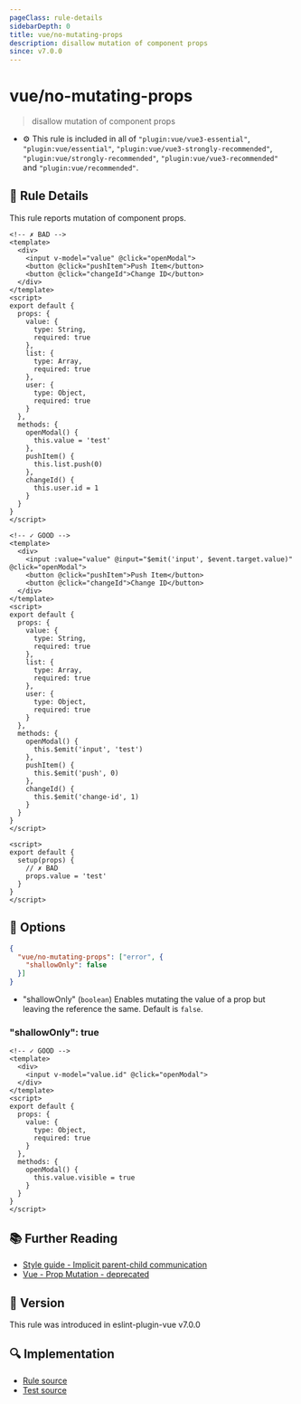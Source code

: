 ```yaml
---
pageClass: rule-details
sidebarDepth: 0
title: vue/no-mutating-props
description: disallow mutation of component props
since: v7.0.0
---
```


# vue/no-mutating-props

> disallow mutation of component props

- :gear: This rule is included in all of `"plugin:vue/vue3-essential"`, `"plugin:vue/essential"`, `"plugin:vue/vue3-strongly-recommended"`, `"plugin:vue/strongly-recommended"`, `"plugin:vue/vue3-recommended"` and `"plugin:vue/recommended"`.

## :book: Rule Details

This rule reports mutation of component props.

<eslint-code-block :rules="{'vue/no-mutating-props': ['error']}">

```vue
<!-- ✗ BAD -->
<template>
  <div>
    <input v-model="value" @click="openModal">
    <button @click="pushItem">Push Item</button>
    <button @click="changeId">Change ID</button>
  </div>
</template>
<script>
export default {
  props: {
    value: {
      type: String,
      required: true
    },
    list: {
      type: Array,
      required: true
    },
    user: {
      type: Object,
      required: true
    }
  },
  methods: {
    openModal() {
      this.value = 'test'
    },
    pushItem() {
      this.list.push(0)
    },
    changeId() {
      this.user.id = 1
    }
  }
}
</script>
```

</eslint-code-block>

<eslint-code-block :rules="{'vue/no-mutating-props': ['error']}">

```vue
<!-- ✓ GOOD -->
<template>
  <div>
    <input :value="value" @input="$emit('input', $event.target.value)" @click="openModal">
    <button @click="pushItem">Push Item</button>
    <button @click="changeId">Change ID</button>
  </div>
</template>
<script>
export default {
  props: {
    value: {
      type: String,
      required: true
    },
    list: {
      type: Array,
      required: true
    },
    user: {
      type: Object,
      required: true
    }
  },
  methods: {
    openModal() {
      this.$emit('input', 'test')
    },
    pushItem() {
      this.$emit('push', 0)
    },
    changeId() {
      this.$emit('change-id', 1)
    }
  }
}
</script>
```

</eslint-code-block>

<eslint-code-block :rules="{'vue/no-mutating-props': ['error']}">

```vue
<script>
export default {
  setup(props) {
    // ✗ BAD
    props.value = 'test'
  }
}
</script>
```

</eslint-code-block>

## :wrench: Options

```json
{
  "vue/no-mutating-props": ["error", {
    "shallowOnly": false
  }]
}
```

- "shallowOnly" (`boolean`) Enables mutating the value of a prop but leaving the reference the same. Default is `false`.

### "shallowOnly": true

<eslint-code-block :rules="{'vue/no-mutating-props': ['error', {shallowOnly: true}]}">

```vue
<!-- ✓ GOOD -->
<template>
  <div>
    <input v-model="value.id" @click="openModal">
  </div>
</template>
<script>
export default {
  props: {
    value: {
      type: Object,
      required: true
    }
  },
  methods: {
    openModal() {
      this.value.visible = true
    }
  }
}
</script>
```

</eslint-code-block>

## :books: Further Reading

- [Style guide - Implicit parent-child communication](https://vuejs.org/style-guide/rules-use-with-caution.html#implicit-parent-child-communication)
- [Vue - Prop Mutation - deprecated](https://v2.vuejs.org/v2/guide/migration.html#Prop-Mutation-deprecated)

## :rocket: Version

This rule was introduced in eslint-plugin-vue v7.0.0

## :mag: Implementation

- [Rule source](https://github.com/vuejs/eslint-plugin-vue/blob/master/lib/rules/no-mutating-props.js)
- [Test source](https://github.com/vuejs/eslint-plugin-vue/blob/master/tests/lib/rules/no-mutating-props.js)
